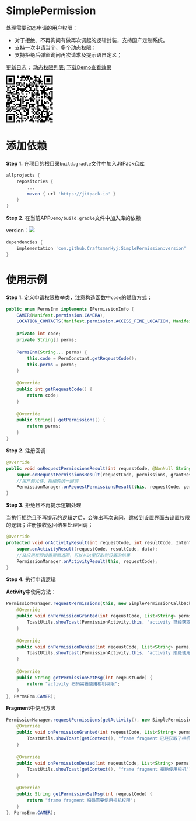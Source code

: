 # SimplePermission
处理需要动态申请的用户权限：

+ 对于拒绝、不再询问有做再次调起的逻辑封装，支持国产定制系统。
+ 支持一次申请当个、多个动态权限；
+ 支持拒绝后弹窗询问再次请求及提示语自定义；



[更新日志]( https://github.com/CraftsmanHyj/SimplePermission/blob/master/docs/UpdateLog.md )；	[动态权限列表](https://github.com/CraftsmanHyj/SimplePermission/blob/master/docs/%E6%9D%83%E9%99%90%E8%AF%B4%E6%98%8E.md);	[下载Demo查看效果](https://github.com/CraftsmanHyj/SimplePermission/raw/master/docs/Demo.apk)

<img src="https://github.com/CraftsmanHyj/SimplePermission/blob/master/docs/DemoQR.png"  width="128" height="128" alt="Demo下载二维码">

# 添加依赖

**Step 1.** 在项目的根目录`build.gradle`文件中加入JitPack仓库

```groovy
allprojects {
	repositories {
		...
		maven { url 'https://jitpack.io' }
	}
}
```

**Step 2.** 在当前APP`Demo/build.gradle`文件中加入库的依赖

version：[![](https://jitpack.io/v/CraftsmanHyj/SimplePermission.svg)](https://jitpack.io/#CraftsmanHyj/SimplePermission)

```groovy
dependencies {
    implementation 'com.github.CraftsmanHyj:SimplePermission:version'
}
```



# 使用示例

**Step 1.** 定义申请权限枚举类，注意构造函数中`code`的赋值方式；

```java
public enum PermsEnm implements IPermissionInfo {
    CAMER(Manifest.permission.CAMERA),
    LOCATION_CONTACTS(Manifest.permission.ACCESS_FINE_LOCATION, Manifest.permission.READ_CONTACTS);

    private int code;
    private String[] perms;

    PermsEnm(String... perms) {
        this.code = PermConstant.getReqeustCode();
        this.perms = perms;
    }

    @Override
    public int getRequestCode() {
        return code;
    }

    @Override
    public String[] getPermissions() {
        return perms;
    }
}
```



**Step 2.** 注册回调

```java
@Override
public void onRequestPermissionsResult(int requestCode, @NonNull String[] permissions, @NonNull int[] grantResults) {
    super.onRequestPermissionsResult(requestCode, permissions, grantResults);
    //用户的允许、拒绝的统一回调
    PermissionManager.onRequestPermissionsResult(this, requestCode, permissions, grantResults);
}
```



**Step 3.** 拒绝且不再提示逻辑处理

当执行拒绝且不再提示的逻辑之后，会弹出再次询问，跳转到设置界面去设置权限的逻辑；注册接收返回结果处理回调；

```java
@Override
protected void onActivityResult(int requestCode, int resultCode, Intent data) {
    super.onActivityResult(requestCode, resultCode, data);
    //从应用权限设置页面返回，可以从这里获取到设置的结果
    PermissionManager.onActivityResult(this, requestCode);
}
```



**Step 4.** 执行申请逻辑

**Activity**中使用方法：

```java
PermissionManager.requestPermissions(this, new SimplePermissionCallback<AppCompatActivity>(this) {
    @Override
    public void onPermissionGranted(int reqeustCode, List<String> perms) {
        ToastUtils.showToast(PermissionActivity.this, "activity 已经获取了相机权限");
    }

    @Override
    public void onPermissionDenied(int reqeustCode, List<String> perms) {
        ToastUtils.showToast(PermissionActivity.this, "activity 拒绝使用相机");
    }

    @Override
    public String getPermissionSetMsg(int reqeustCode) {
        return "activity 扫码需要使用相机权限";
    }
}, PermsEnm.CAMER);
```

**Fragment**中使用方法

```java
PermissionManager.requestPermissions(getActivity(), new SimplePermissionCallback<Fragment>(this) {
    @Override
    public void onPermissionGranted(int reqeustCode, List<String> perms) {
        ToastUtils.showToast(getContext(), "frame fragment 已经获取了相机权限");
    }

    @Override
    public void onPermissionDenied(int reqeustCode, List<String> perms) {
        ToastUtils.showToast(getContext(), "frame fragment 拒绝使用相机");
    }

    @Override
    public String getPermissionSetMsg(int reqeustCode) {
        return "frame fragment 扫码需要使用相机权限";
    }
}, PermsEnm.CAMER);
```

